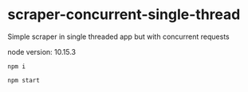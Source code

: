 # scraper-concurrent-single-thread
Simple scraper in single threaded app but with concurrent requests

node version: 10.15.3

`npm i`

`npm start`


